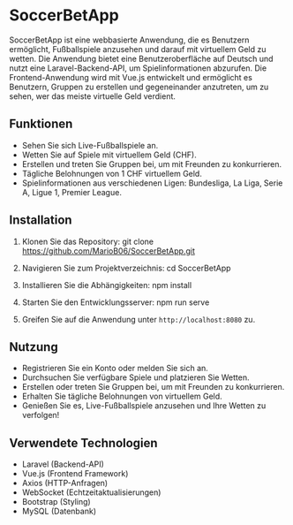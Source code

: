 # SoccerBetApp

SoccerBetApp ist eine webbasierte Anwendung, die es Benutzern ermöglicht, Fußballspiele anzusehen und darauf mit virtuellem Geld zu wetten. Die Anwendung bietet eine Benutzeroberfläche auf Deutsch und nutzt eine Laravel-Backend-API, um Spielinformationen abzurufen. Die Frontend-Anwendung wird mit Vue.js entwickelt und ermöglicht es Benutzern, Gruppen zu erstellen und gegeneinander anzutreten, um zu sehen, wer das meiste virtuelle Geld verdient.

## Funktionen

- Sehen Sie sich Live-Fußballspiele an.
- Wetten Sie auf Spiele mit virtuellem Geld (CHF).
- Erstellen und treten Sie Gruppen bei, um mit Freunden zu konkurrieren.
- Tägliche Belohnungen von 1 CHF virtuellem Geld.
- Spielinformationen aus verschiedenen Ligen: Bundesliga, La Liga, Serie A, Ligue 1, Premier League.

## Installation

1. Klonen Sie das Repository:
git clone https://github.com/MarioB06/SoccerBetApp.git


2. Navigieren Sie zum Projektverzeichnis:
cd SoccerBetApp


3. Installieren Sie die Abhängigkeiten:
npm install


4. Starten Sie den Entwicklungsserver:
npm run serve


5. Greifen Sie auf die Anwendung unter `http://localhost:8080` zu.

## Nutzung

- Registrieren Sie ein Konto oder melden Sie sich an.
- Durchsuchen Sie verfügbare Spiele und platzieren Sie Wetten.
- Erstellen oder treten Sie Gruppen bei, um mit Freunden zu konkurrieren.
- Erhalten Sie tägliche Belohnungen von virtuellem Geld.
- Genießen Sie es, Live-Fußballspiele anzusehen und Ihre Wetten zu verfolgen!

## Verwendete Technologien

- Laravel (Backend-API)
- Vue.js (Frontend Framework)
- Axios (HTTP-Anfragen)
- WebSocket (Echtzeitaktualisierungen)
- Bootstrap (Styling)
- MySQL (Datenbank)




